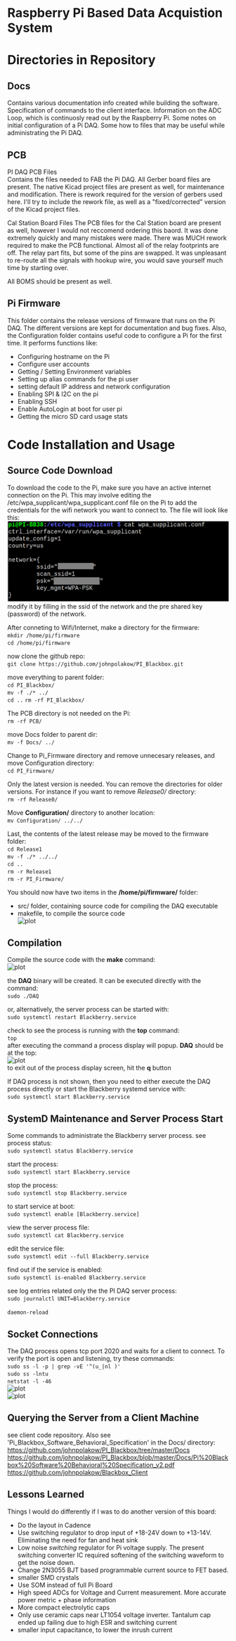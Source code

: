 # Raspberry Pi Based Data Acquistion System

# Directories in Repository    
## Docs    
Contains various documentation info  created while building the software. Specification of commands to the client interface. Information on the ADC Loop, which is continuosly read out by the Raspberry Pi. Some notes on initial configuration of a Pi DAQ. Some how to files that may be useful while administrating the Pi DAQ.

## PCB    
PI DAQ PCB Files    
Contains the files needed to FAB the Pi DAQ. All Gerber board files are present. The native Kicad project files are present as well, for maintenance and modification. There is rework required for the version of gerbers used here. I'll try to include the rework file, as well as a "fixed/corrected" version of the Kicad project files. 

Cal Station Board Files
The PCB files for the Cal Station board are present as well, however I would not reccomend ordering this baord. It was done extremely quickly and many mistakes were made. There was MUCH rework required to make the PCB functional. Almost all of the relay footprints are off. The relay part fits, but some of the pins are swapped. It was unpleasant to re-route all the signals with hookup wire, you would save yourself much time by starting over.    

All BOMS should be present as well.    


## Pi Firmware
This folder contains the release versions of firmware that runs on the Pi DAQ. The different versions are kept for documentation and bug fixes. Also, the Configuration folder contains useful code to configure a Pi for the first time. It performs functions like:
  - Configuring hostname on the Pi
  - Configure user accounts
  - Getting / Setting Environment variables
  - Setting up alias commands for the pi user
  - setting default IP address and network configuration
  - Enabling SPI & I2C on the pi
  - Enabling SSH
  - Enable AutoLogin at boot for user pi
  - Getting the micro SD card usage stats

# Code Installation and Usage
## Source Code Download 
To download the code to the Pi, make sure you have an active internet connection on the Pi. This may involve editing the /etc/wpa_supplicant/wpa_supplicant.conf file on the Pi to add the credentials for the wifi network you want to connect to. The file will look like this:    
![plot](./md/wpa.png)   
modify it by filling in the ssid of the network and the pre shared key (password) of the network.   

After conneting to Wifi/Internet, make a directory for the firmware:   
```mkdir /home/pi/firmware```   
```cd /home/pi/firmware```    
    
now clone the github repo:   
```git clone https://github.com/johnpolakow/PI_Blackbox.git```       

move everything to parent folder:         
```cd PI_Blackbox/```      
```mv -f ./* ../```     
```cd ..```
```rm -rf PI_Blackbox/```    

The PCB directory is not needed on the Pi:     
```rm -rf PCB/```     

move Docs folder to parent dir:    
```mv -f Docs/ ../```   

Change to Pi_Firmware directory and remove unnecesary releases, and move Configuration directory:      
```cd PI_Firmware/```     

Only the latest version is needed. You can remove the directories for older versions. For instance if you want to remove *Release0/* directory:    
```rm -rf Release0/```    

Move **Configuration/** directory to another location:    
```mv Configuration/ ../../```      

Last, the contents of the latest release may be moved to the firmware folder:    
```cd Release1```       
```mv -f ./* ../../```    
```cd ..```    
```rm -r Release1```    
```rm -r PI_Firmware/```     

You should now have two items in the **/home/pi/firmware/** folder:     
  - src/ folder, containing source code for compiling the DAQ executable    
  - makefile, to compile the source code    
![plot](./md/firmware3.png)    

## Compilation    
Compile the source code with the **make** command:    
![plot](./md/make_daq.png)   

the **DAQ** binary will be created. It can be executed directly with the command:     
```sudo ./DAQ```     

or, alternatively, the server process can be started with:     
```sudo systemctl restart Blackberry.service```    

check to see the process is running with the **top** command:   
```top```     
after executing the command a process display will popup. **DAQ** should be at the top:    
![plot](./md/top01.png)   
to exit out of the process display screen, hit the **q** button 

If DAQ process is not shown, then you need to either execute the DAQ process directly or start the Blackberry systemd service with:   
```sudo systemctl start Blackberry.service```


## SystemD Maintenance and Server Process Start     
 Some commands to administrate the Blackberry server process.
 see process status:        
```sudo systemctl status Blackberry.service```     

start the process:   
```sudo systemctl start Blackberry.service```    

stop the process:   
```sudo systemctl stop Blackberry.service```    

to start service at boot:    
```sudo systemctl enable [Blackberry.service]```    

view the server process file:   
```sudo systemctl cat Blackberry.service```

edit the service file:    
```sudo systemctl edit --full Blackberry.service```   

find out if the service is enabled:   
```sudo systemctl is-enabled Blackberry.service```

see log entries related only the the PI DAQ server process:   
```sudo journalctl UNIT=Blackberry.service```

```daemon-reload```

## Socket Connections    
The DAQ process opens tcp port 2020 and waits for a client to connect. To verify the port is open and listening, try these commands:    
```sudo ss -l -p | grep -vE '^(u_|nl )'```   
```sudo ss -lntu```    
```netstat -l -46```    
![plot](./md/netstat_l_46.png)   
![plot](./md/ss_lntu.png)   

## Querying the Server from a Client Machine
see client code repository. Also see 'Pi_Blackbox_Software_Behavioral_Specification' in the Docs/ directory:   
https://github.com/johnpolakow/PI_Blackbox/tree/master/Docs        
https://github.com/johnpolakow/PI_Blackbox/blob/master/Docs/Pi%20Blackbox%20Software%20Behavioral%20Specification_v2.pdf     
https://github.com/johnpolakow/Blackbox_Client    

## Lessons Learned
Things I would do differently if I was to do another version of this board:     
  - Do the layout in Cadence
  - Use switching regulator to drop input of +18-24V down to +13-14V. Eliminating the need for fan and heat sink
  - Low noise *switching* regulator for Pi voltage supply. The present switching converter IC required softening of the switching waveform to get the noise down.
  - Change 2N3055 BJT based programmable current source to FET based. 
  - smaller SMD crystals
  - Use SOM instead of full Pi Board
  - High speed ADCs for Voltage and Current measurement. More accurate power metric + phase information
  - More compact electrolytic caps
  - Only use ceramic caps near LT1054 voltage inverter. Tantalum cap ended up failing due to high ESR and switching current
  - smaller input capacitance, to lower the inrush current